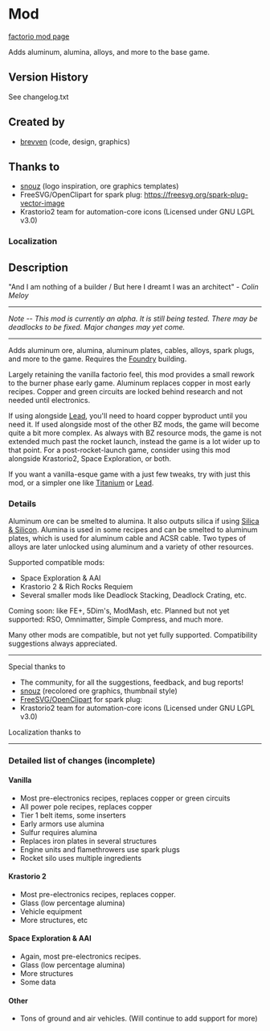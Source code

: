 # Mod

[factorio mod page](https://mods.factorio.com/mod/bzaluminum)

Adds aluminum, alumina, alloys, and more to the base game.

## Version History
See changelog.txt

## Created by

- [brevven](https://mods.factorio.com/user/brevven) (code, design, graphics)

## Thanks to 
- [snouz](https://github.com/snouz) (logo inspiration, ore graphics templates)
- FreeSVG/OpenClipart for spark plug: https://freesvg.org/spark-plug-vector-image
- Krastorio2 team for automation-core icons (Licensed under GNU LGPL v3.0)

### Localization




## Description

"And I am nothing of a builder / But here I dreamt I was an architect" - *Colin Meloy*

----
_Note -- This mod is currently an alpha. It is still being tested. There may be deadlocks to be fixed. Major changes may yet come._

----

Adds aluminum ore, alumina, aluminum plates, cables, alloys, spark plugs, and more to the game. Requires the [Foundry](https://mods.factorio.com/mod/bzfoundry) building.

Largely retaining the vanilla factorio feel, this mod provides a small rework to the burner phase early game. Aluminum replaces copper in most early recipes. Copper and green circuits are locked behind research and not needed until electronics.

If using alongside [Lead](https://mods.factorio.com/mod/bzlead), you'll need to hoard copper byproduct until you need it. If used alongside most of the other BZ mods, the game will become quite a bit more complex. As always with BZ resource mods, the game is not extended much past the rocket launch, instead the game is a lot wider up to that point.  For a post-rocket-launch game, consider using this mod alongside Krastorio2, Space Exploration, or both.

If you want a vanilla-esque game with a just few tweaks, try with just this mod, or a simpler one like [Titanium](https://mods.factorio.com/mod/bztitanium) or [Lead](https://mods.factorio.com/mod/bzlead).

### Details

Aluminum ore can be smelted to alumina. It also outputs silica if using [Silica & Silicon](https://mods.factorio.com/mod/bzsilicon). Alumina is used in some recipes and can be smelted to aluminum plates, which is used for aluminum cable and ACSR cable. Two types of alloys are later unlocked using aluminum and a variety of other resources.

Supported compatible mods:

- Space Exploration & AAI
- Krastorio 2 & Rich Rocks Requiem
- Several smaller mods like Deadlock Stacking, Deadlock Crating, etc.

Coming soon: like FE+, 5Dim's, ModMash, etc.
Planned but not yet supported: RSO, Omnimatter, Simple Compress, and much more.

Many other mods are compatible, but not yet fully supported. Compatibility suggestions always appreciated.

---- 
Special thanks to 

- The community, for all the suggestions, feedback, and bug reports!
- [snouz](https://mods.factorio.com/user/snouz) (recolored ore graphics, thumbnail style)
- [FreeSVG/OpenClipart](https://freesvg.org/spark-plug-vector-image) for spark plug: 
- Krastorio2 team for automation-core icons (Licensed under GNU LGPL v3.0)

Localization thanks to

----

### Detailed list of changes (incomplete)

#### Vanilla
- Most pre-electronics recipes, replaces copper or green circuits
- All power pole recipes, replaces copper
- Tier 1 belt items, some inserters
- Early armors use alumina
- Sulfur requires alumina
- Replaces iron plates in several structures
- Engine units and flamethrowers use spark plugs
- Rocket silo uses multiple ingredients


#### Krastorio 2
- Most pre-electronics recipes, replaces copper.
- Glass (low percentage alumina)
- Vehicle equipment
- More structures, etc

#### Space Exploration & AAI
- Again, most pre-electronics recipes.
- Glass (low percentage alumina)
- More structures
- Some data



#### Other

- Tons of ground and air vehicles. (Will continue to add support for more)
